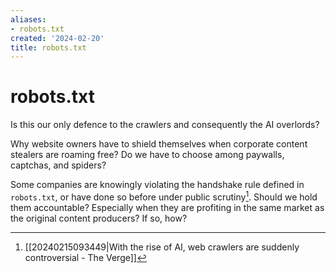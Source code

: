 ```yaml
---
aliases:
- robots.txt
created: '2024-02-20'
title: robots.txt
---
```


# robots.txt

Is this our only defence to the crawlers and consequently the AI overlords?

Why website owners have to shield themselves when corporate content stealers are roaming free? Do we have to choose among paywalls, captchas, and spiders?

Some companies are knowingly violating the handshake rule defined in `robots.txt`,  or have done so before under public scrutiny[^1]. Should we hold them accountable? Especially when they are profiting in the same market as the original content producers? If so, how?

[^1]: [[20240215093449|With the rise of AI, web crawlers are suddenly controversial - The Verge]]
